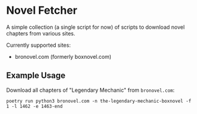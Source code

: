 # Novel Fetcher

A simple collection (a single script for now) of scripts to download novel chapters from various sites.

Currently supported sites:

- bronovel.com (formerly boxnovel.com)

## Example Usage

Download all chapters of "Legendary Mechanic" from `bronovel.com`:

```shell
poetry run python3 bronovel.com -n the-legendary-mechanic-boxnovel -f 1 -l 1462 -e 1463-end
```